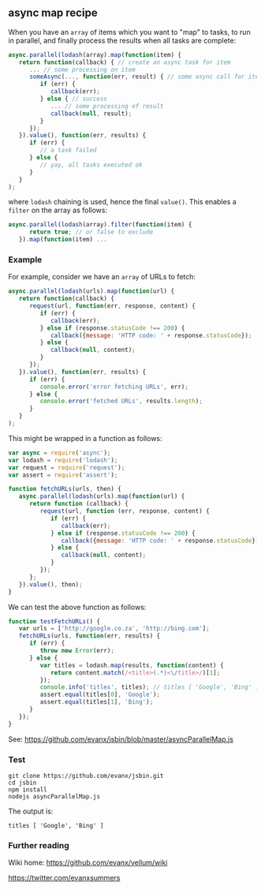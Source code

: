 
## async map recipe

When you have an `array` of items which you want to "map" to tasks, to run in parallel, and finally process the results when all tasks are complete:

```javascript
async.parallel(lodash(array).map(function(item) { 
   return function(callback) { // create an async task for item
      ... // some processing on item
      someAsync(..., function(err, result) { // some async call for item
         if (err) {
            callback(err);
         } else { // success
            ... // some processing of result
            callback(null, result);
         }
      });
   }).value(), function(err, results) {
      if (err) {
         // a task failed
      } else {
         // yay, all tasks executed ok
      }
   }
);
```

where `lodash` chaining is used, hence the final `value()`. This enables a `filter` on the array as follows: 

```javascript
async.parallel(lodash(array).filter(function(item) {
      return true; // or false to exclude
   }).map(function(item) ...
```

### Example 

For example, consider we have an `array` of URLs to fetch:

```javascript
async.parallel(lodash(urls).map(function(url) { 
   return function(callback) {
      request(url, function(err, response, content) {
         if (err) {
            callback(err);
         } else if (response.statusCode !== 200) {
            callback({message: 'HTTP code: ' + response.statusCode});
         } else {
            callback(null, content);
         }
      });
   }).value(), function(err, results) {
      if (err) {
         console.error('error fetching URLs', err);
      } else {
         console.error('fetched URLs', results.length);
      }
   }
);
```

This might be wrapped in a function as follows:

```javascript
var async = require('async');
var lodash = require('lodash');
var request = require('request');
var assert = require('assert');

function fetchURLs(urls, then) {
   async.parallel(lodash(urls).map(function(url) {
      return function (callback) {
         request(url, function (err, response, content) {
            if (err) {
               callback(err);
            } else if (response.statusCode !== 200) {
               callback({message: 'HTTP code: ' + response.statusCode});
            } else {
               callback(null, content);
            }
         });
      };
   }).value(), then);
}
```

We can test the above function as follows:

```javascript
function testFetchURLs() {
   var urls = ['http://google.co.za', 'http://bing.com'];
   fetchURLs(urls, function(err, results) {
      if (err) {
         throw new Error(err);
      } else {
         var titles = lodash.map(results, function(content) {
            return content.match(/<title>(.*)<\/title>/)[1];   
         });
         console.info('titles', titles); // titles [ 'Google', 'Bing' ]
         assert.equal(titles[0], 'Google');
         assert.equal(titles[1], 'Bing');
      }
   });
}
```

See: https://github.com/evanx/jsbin/blob/master/asyncParallelMap.js

### Test 

```shell
git clone https://github.com/evanx/jsbin.git
cd jsbin
npm install
nodejs asyncParallelMap.js
```

The output is:

```
titles [ 'Google', 'Bing' ]
```

### Further reading 

Wiki home: https://github.com/evanx/vellum/wiki

https://twitter.com/evanxsummers

